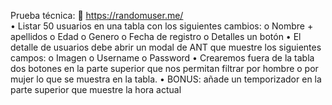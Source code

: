 
Prueba técnica:
	https://randomuser.me/  
•	Listar 50 usuarios en una tabla con los siguientes cambios:
o	Nombre + apellidos
o	Edad
o	Genero
o	Fecha de registro
o	Detalles un botón 
•	El detalle de usuarios debe abrir un modal de ANT que muestre los siguientes campos:
o	Imagen
o	Username
o	Password
•	Crearemos fuera de la tabla dos botones en la parte superior que nos permitan filtrar por hombre o por mujer lo que se muestra en la tabla.
•	BONUS: añade un temporizador en la parte superior que muestre la hora actual